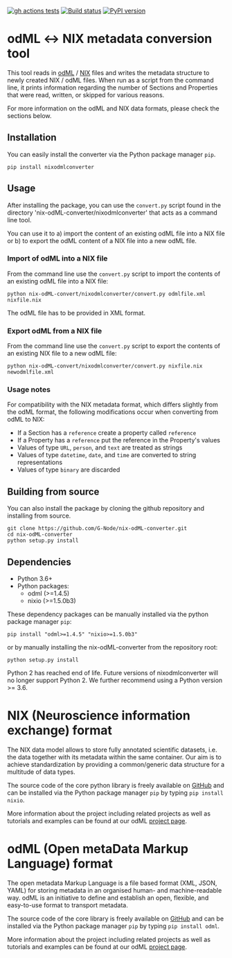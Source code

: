 [![gh actions tests](https://github.com/G-Node/nix-odML-converter/workflows/run-tests/badge.svg?branch=master)](https://github.com/G-Node/nix-odML-converter/actions)
[![Build status](https://ci.appveyor.com/api/projects/status/fc30meltvawsbpgt?svg=true)](https://ci.appveyor.com/project/G-Node/nix-odml-converter)
[![PyPI version](https://img.shields.io/pypi/v/nixodmlconverter.svg)](https://pypi.org/project/nixodmlconverter/)


# odML ↔️ NIX metadata conversion tool

This tool reads in [odML](https://g-node.github.io/python-odml/) / 
[NIX](https://g-node.github.io/nix/) files and writes the metadata structure to newly 
created NIX / odML files. When run as a script from the command line, it prints 
information regarding the number of Sections and Properties that were read, written, 
or skipped for various reasons.

For more information on the odML and NIX data formats, please check the sections below.

## Installation

You can easily install the converter via the Python package manager `pip`.

    pip install nixodmlconverter

## Usage

After installing the package, you can use the `convert.py` script found in the
directory 'nix-odML-converter/nixodmlconverter' that acts as a command line tool.

You can use it to a) import the content of an existing odML file into a NIX file or
b) to export the odML content of a NIX file into a new odML file. 

### Import of odML into a NIX file

From the command line use the `convert.py` script to import the contents of an existing
odML file into a NIX file:

    python nix-odML-convert/nixodmlconverter/convert.py odmlfile.xml nixfile.nix  

The odML file has to be provided in XML format. 

### Export odML from a NIX file

From the command line use the `convert.py` script to export the contents of an existing 
NIX file to a new odML file:

    python nix-odML-convert/nixodmlconverter/convert.py nixfile.nix newodmlfile.xml

### Usage notes

For compatibility with the NIX metadata format, which differs slightly from the 
odML format, the following modifications occur when converting from odML to NIX:

- If a Section has a `reference` create a property called `reference`
- If a Property has a `reference` put the reference in the Property's values
- Values of type `URL`, `person`, and `text` are treated as strings
- Values of type `datetime`, `date`, and `time` are converted to string representations
- Values of type `binary` are discarded


## Building from source

You can also install the package by cloning the github repository and
installing from source.

    git clone https://github.com/G-Node/nix-odML-converter.git
    cd nix-odML-converter
    python setup.py install

## Dependencies

* Python 3.6+
* Python packages:
    * odml (>=1.4.5)
    * nixio (>=1.5.0b3)

These dependency packages can be manually installed via the python package manager `pip`:

`pip install "odml>=1.4.5" "nixio>=1.5.0b3"` 

or by manually installing the nix-odML-converter from the repository root:

`python setup.py install`

Python 2 has reached end of life. Future versions of nixodmlconverter will no longer support Python 2.  We further recommend using a Python version >= 3.6.


# NIX (Neuroscience information exchange) format

The NIX data model allows to store fully annotated scientific datasets, i.e. the 
data together with its metadata within the same container. Our aim is to achieve 
standardization by providing a common/generic data structure for a multitude of 
data types.

The source code of the core python library is freely available on 
[GitHub](https://github.com/G-Node/nixpy) and can be installed via the 
Python package manager `pip` by typing `pip install nixio`.

More information about the project including related projects as well as tutorials and
examples can be found at our odML [project page](https://g-node.github.io/nix/).


# odML (Open metaData Markup Language) format

The open metadata Markup Language is a file based format (XML, JSON, YAML) for storing
metadata in an organised human- and machine-readable way. odML is an initiative to define
and establish an open, flexible, and easy-to-use format to transport metadata.

The source code of the core library is freely available on 
[GitHub](https://github.com/G-Node/python-odml) and can be installed via the 
Python package manager `pip` by typing `pip install odml`.

More information about the project including related projects as well as tutorials and
examples can be found at our odML [project page](https://g-node.github.io/python-odml/).
